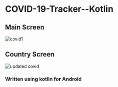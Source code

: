 # COVID-19-Tracker--Kotlin

## Main Screen 

![covid1](https://user-images.githubusercontent.com/44434337/79692020-6cff3e80-826b-11ea-9f00-906de792b66a.png)

## Country Screen

![updated covid](https://user-images.githubusercontent.com/44434337/79692768-99b55500-826f-11ea-9ad2-597dce861ebb.png)


### Written using kotlin for Android
